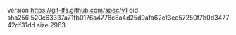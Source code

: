 version https://git-lfs.github.com/spec/v1
oid sha256:520c63337a71fb0176a4778c8a4d25d9afa62ef3ee57250f7b0d347742df31dd
size 2963
